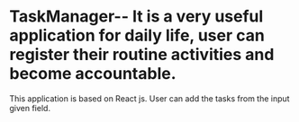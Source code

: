 # TaskManager-- It is a very useful application for daily life, user can register their routine activities and become accountable.
This application is based on React js.
User can add the tasks from the input given field.
